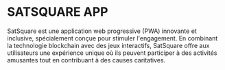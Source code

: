 # SATSQUARE APP
SatSquare est une application web progressive (PWA) innovante et inclusive, spécialement conçue pour stimuler l'engagement. En combinant la technologie blockchain avec des jeux interactifs, SatSquare offre aux utilisateurs une expérience unique où ils peuvent participer à des activités amusantes tout en contribuant à des causes caritatives. 
